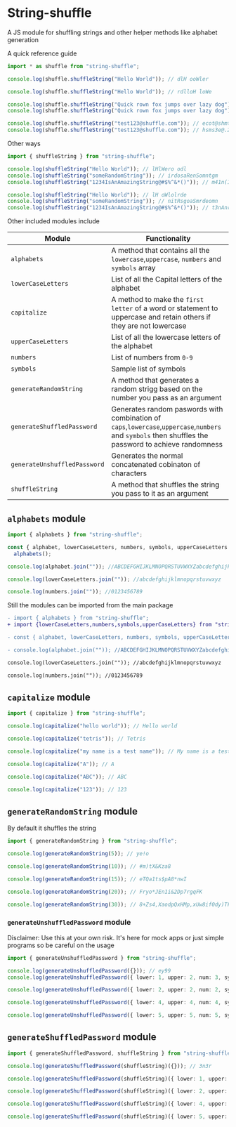 # String-shuffle

A JS module for shuffling strings and other helper methods like alphabet generation

A quick reference guide
```ts
import * as shuffle from "string-shuffle";

console.log(shuffle.shuffleString("Hello World")); // dlH ooWler

console.log(shuffle.shuffleString("Hello World")); // rdlloH loWe

console.log(shuffle.shuffleString("Quick rown fox jumps over lazy dog")); // jvyilco owfxud nz  apuo rs rkeoQgm
console.log(shuffle.shuffleString("Quick rown fox jumps over lazy dog")); // jcf ro Qowkna goomvyxd puz er iusl

console.log(shuffle.shuffleString("test123@shuffle.com")); // ecot@shmt.efs2l3fu1
console.log(shuffle.shuffleString("test123@shuffle.com")); // hsms3e@.2t1lcfotufe

```
Other ways
```ts
import { shuffleString } from "string-shuffle";

console.log(shuffleString("Hello World")); // lHlWero odl
console.log(shuffleString("someRandomString")); // irdosaRenSomntgm
console.log(shuffleString("1234IsAnAmazingString@#$%^&*()")); // m41n(I&aA@Sn^i3%)sgzgi#2*rn$At

console.log(shuffleString("Hello World")); // lH oWlolrde
console.log(shuffleString("someRandomString")); // nitRsgoaSmrdeomn
console.log(shuffleString("1234IsAnAmazingString@#$%^&*()")); // t3nAnr@4Ii&n12gAgsa%m*(i$Sz)#^

```
Other included modules include

|Module|Functionality|
|---|---|
|`alphabets`| A method that contains all the `lowercase`,`uppercase`, `numbers` and `symbols` array|
| `lowerCaseLetters`|List of all the Capital letters of the alphabet|
| `capitalize`| A method to make the  `first letter` of a word or statement to uppercase and retain others if they are not lowercase|
| `upperCaseLetters`|List of all the lowercase letters of the alphabet|
| `numbers`|List of numbers from `0-9`|
| `symbols`|Sample list of symbols|
| `generateRandomString`| A method that generates a random strigg based on the number you pass as an argument|
| `generateShuffledPassword`|Generates random paswords with combination of `caps`,`lowercase`,`uppercase`,`numbers` and `symbols` then shuffles the password to achieve randomness|
| `generateUnshuffledPassword`|Generates the normal concatenated cobinaton of characters|
| `shuffleString`|A method that shuffles the string you pass to it as an argument|

## `alphabets` module
```ts
import { alphabets } from "string-shuffle";

const { alphabet, lowerCaseLetters, numbers, symbols, upperCaseLetters } =
  alphabets();

console.log(alphabet.join("")); //ABCDEFGHIJKLMNOPQRSTUVWXYZabcdefghijklmnopqrstuvwxyz0123456789!"#$%&'()*+,-./

console.log(lowerCaseLetters.join("")); //abcdefghijklmnopqrstuvwxyz

console.log(numbers.join("")); //0123456789
```
Still the modules can be imported from the main package
```diff
- import { alphabets } from "string-shuffle";
+ import {lowerCaseLetters,numbers,symbols,upperCaseLetters} from "string-shuffle";

- const { alphabet, lowerCaseLetters, numbers, symbols, upperCaseLetters } = alphabets();

- console.log(alphabet.join("")); //ABCDEFGHIJKLMNOPQRSTUVWXYZabcdefghijklmnopqrstuvwxyz0123456789!"#$%&'()*+,-./

console.log(lowerCaseLetters.join("")); //abcdefghijklmnopqrstuvwxyz

console.log(numbers.join("")); //0123456789
```
## `capitalize` module
```ts
import { capitalize } from "string-shuffle";

console.log(capitalize("hello world")); // Hello world

console.log(capitalize("tetris")); // Tetris

console.log(capitalize("my name is a test name")); // My name is a test name

console.log(capitalize("A")); // A

console.log(capitalize("ABC")); // ABC

console.log(capitalize("123")); // 123
```
## `generateRandomString` module
By default it shuffles the string
```ts
import { generateRandomString } from "string-shuffle";

console.log(generateRandomString(5)); // ye!o

console.log(generateRandomString(10)); // #m)tX&Kza8

console.log(generateRandomString(15)); // eTQa1ts$pA8*nwI

console.log(generateRandomString(20)); // Fryo*JEn1i&2Dp7rgqFK

console.log(generateRandomString(30)); // 8+Zs4,XaodpQxHMp,xUw8if0dy)TF+
```
### `generateUnshuffledPassword` module
Disclaimer: Use this at your own risk. It's here for mock apps or just simple programs so be careful on the usage
```ts
import { generateUnshuffledPassword } from "string-shuffle";

console.log(generateUnshuffledPassword({})); // ey99
console.log(generateUnshuffledPassword({ lower: 1, upper: 2, num: 3, symb: 4 })); // pRI.##*369

console.log(generateUnshuffledPassword({ lower: 2, upper: 2, num: 2, symb: 2 })); // jmKE"+89

console.log(generateUnshuffledPassword({ lower: 4, upper: 4, num: 4, symb: 4 })); // gilwLEJW#/,%6959

console.log(generateUnshuffledPassword({ lower: 5, upper: 5, num: 5, symb: 5 })); // rkujyDFOUS%,.)'71677
```

## `generateShuffledPassword` module
```ts
import { generateShuffledPassword, shuffleString } from "string-shuffle";

console.log(generateShuffledPassword(shuffleString)({})); // 3n3r

console.log(generateShuffledPassword(shuffleString)({ lower: 1, upper: 2, num: 3, symb: 4 })); // o9/B3*M&3*

console.log(generateShuffledPassword(shuffleString)({ lower: 2, upper: 2, num: 2, symb: 2 })); // O5g!8A/c

console.log(generateShuffledPassword(shuffleString)({ lower: 4, upper: 4, num: 4, symb: 4 })); // 3p!rP.YI*90z*n7Z

console.log(generateShuffledPassword(shuffleString)({ lower: 5, upper: 5, num: 5, symb: 5 })); // zS7&6*oKk7Wx)Nl'N18.
```


